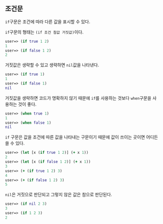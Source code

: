 ## 조건문

`if`구문은 조건에 따라 다른 값을 표시할 수 있다.

`if`구문의 형태는 `(if 조건 참값 거짓값)`이다.

```clojure
user=> (if true 1 2)
1
user=> (if false 1 2)
2
```

거짓값은 생략할 수 있고 생략하면 `nil`값을 나타낸다.

```clojure
user=> (if true 1)
1
user=> (if false 1)
nil
```

거짓값을 생략하면 코드가 명확하지 않기 때문에 `if`를 사용하는 것보다 `when`구문을 사용하는 것이  좋다.

```clojure
user=> (when true 1)
1
user=> (when false 1)
nil
```

`if` 구문은 값을 조건에 따른 값을 나타내는 구문이기 때문에 값이 쓰이는 곳이면 어디든 쓸 수 있다.

```clojure
user=> (let [x (if true 1 2)] (+ x 1))
2
user=> (let [x (if false 1 2)] (+ x 1))
3
user=> (+ (if true 1 2) 3)
4
user=> (+ (if false 1 2) 3)
5
```

`nil`은 거짓으로 판단되고 그렇지 않은 값은 참으로 판단된다.

```clojure
user=> (if nil 2 3)
3
user=> (if 1 2 3)
2
```